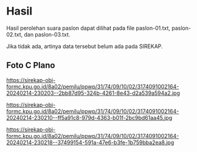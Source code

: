 # Hasil

Hasil perolehan suara paslon dapat dilihat pada file paslon-01.txt, paslon-02.txt, dan paslon-03.txt.

Jika tidak ada, artinya data tersebut belum ada pada SIREKAP.

## Foto C Plano

https://sirekap-obj-formc.kpu.go.id/8a02/pemilu/ppwp/31/74/09/10/02/3174091002164-20240214-230203--2bb87d95-324b-4261-8e43-d2a539a594a2.jpg

https://sirekap-obj-formc.kpu.go.id/8a02/pemilu/ppwp/31/74/09/10/02/3174091002164-20240214-230210--ff5a91c8-979d-4363-b01f-2bc9bd61aa45.jpg

https://sirekap-obj-formc.kpu.go.id/8a02/pemilu/ppwp/31/74/09/10/02/3174091002164-20240214-230218--37499154-591a-47e6-b3fe-1b759bba2ea8.jpg
